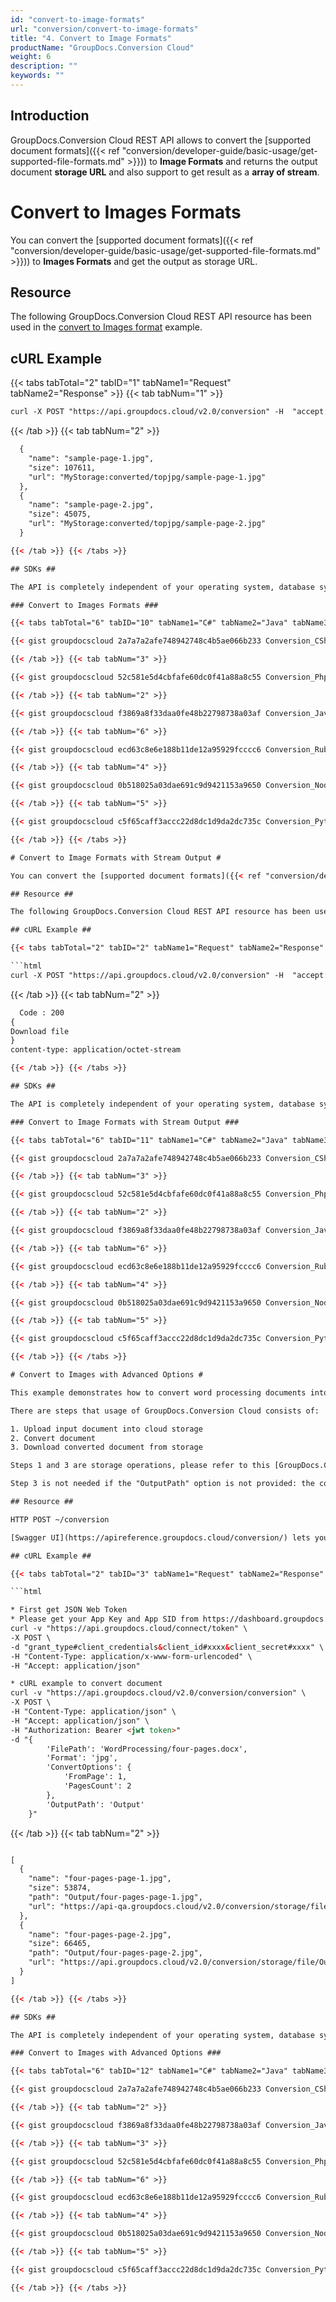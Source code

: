```yaml
---
id: "convert-to-image-formats"
url: "conversion/convert-to-image-formats"
title: "4. Convert to Image Formats"
productName: "GroupDocs.Conversion Cloud"
weight: 6
description: ""
keywords: ""
---
```


## Introduction ##

GroupDocs.Conversion Cloud REST API allows to convert the [supported document formats]({{< ref "conversion/developer-guide/basic-usage/get-supported-file-formats.md" >}})) to **Image Formats** and returns the output document **storage URL** and also support to get result as a **array of stream**.

# Convert to Images Formats #

You can convert the [supported document formats]({{< ref "conversion/developer-guide/basic-usage/get-supported-file-formats.md" >}})) to **Images Formats** and get the output as storage URL.

## Resource ##

The following GroupDocs.Conversion Cloud REST API resource has been used in the [convert to Images format](https://apireference.groupdocs.cloud/conversion/#/Conversion/ConvertDocument) example.

## cURL Example ##

{{< tabs tabTotal="2" tabID="1" tabName1="Request" tabName2="Response" >}} {{< tab tabNum="1" >}}

```html
curl -X POST "https://api.groupdocs.cloud/v2.0/conversion" -H  "accept: application/json" -H  "authorization: Bearer [Access Token]" -H  "Content-Type: application/json" -d "{  \"Storage\": \"MyStorage\",  \"FilePath\": \"conversions/sample.docx\",  \"Format\": \"jpg\",  \"LoadOptions\": {\"DocxLoadOptions\": {\"Password\": \"\"}},\"ConvertOptions\": {\"JpegConvertOptions\": {\"Grayscale\": \"false\", \"FromPage\": \"1\", \"PagesCount\": \"2\", \"Quality\": \"100\",\"RotateAngle\": \"90\", \"UsePdf\": \"false\" }},  \"OutputPath\": \"converted/topjpg\"}"

```

{{< /tab >}} {{< tab tabNum="2" >}}

```html
  {
    "name": "sample-page-1.jpg",
    "size": 107611,
    "url": "MyStorage:converted/topjpg/sample-page-1.jpg"
  },
  {
    "name": "sample-page-2.jpg",
    "size": 45075,
    "url": "MyStorage:converted/topjpg/sample-page-2.jpg"
  }

{{< /tab >}} {{< /tabs >}}

## SDKs ##

The API is completely independent of your operating system, database system or development language. We provide and support API SDKs in many development languages in order to make it even easier to integrate. You can see our available SDKs list [here](https://github.com/groupdocs-conversion-cloud).

### Convert to Images Formats ###

{{< tabs tabTotal="6" tabID="10" tabName1="C#" tabName2="Java" tabName3="PHP" tabName4="Node.js" tabName5="Python" tabName6="Ruby" >}} {{< tab tabNum="1" >}}

{{< gist groupdocscloud 2a7a7a2afe748942748c4b5ae066b233 Conversion_CSharp_Convert_To_Images.cs >}}

{{< /tab >}} {{< tab tabNum="3" >}}

{{< gist groupdocscloud 52c581e5d4cbfafe60dc0f41a88a8c55 Conversion_Php_Convert_To_Images.php >}}

{{< /tab >}} {{< tab tabNum="2" >}}

{{< gist groupdocscloud f3869a8f33daa0fe48b22798738a03af Conversion_Java_Convert_To_Images.java >}}

{{< /tab >}} {{< tab tabNum="6" >}}

{{< gist groupdocscloud ecd63c8e6e188b11de12a95929fcccc6 Conversion_Ruby_Convert_To_Images.rb >}}

{{< /tab >}} {{< tab tabNum="4" >}}

{{< gist groupdocscloud 0b518025a03dae691c9d9421153a9650 Conversion_Node_Convert_To_Images.js >}}

{{< /tab >}} {{< tab tabNum="5" >}}

{{< gist groupdocscloud c5f65caff3accc22d8dc1d9da2dc735c Conversion_Python_Convert_To_Images.py >}}

{{< /tab >}} {{< /tabs >}}

# Convert to Image Formats with Stream Output #

You can convert the [supported document formats]({{< ref "conversion/developer-guide/basic-usage/get-supported-file-formats.md" >}})) to **Images Formats** and get the output as Stream.

## Resource ##

The following GroupDocs.Conversion Cloud REST API resource has been used in the [convert to Images format](https://apireference.groupdocs.cloud/conversion/#/Conversion/ConvertDocument) example.

## cURL Example ##

{{< tabs tabTotal="2" tabID="2" tabName1="Request" tabName2="Response" >}} {{< tab tabNum="1" >}}

```html
curl -X POST "https://api.groupdocs.cloud/v2.0/conversion" -H  "accept: application/json" -H  "authorization: Bearer [Access Token]" -H  "Content-Type: application/json" -d "{  \"Storage\": \"MyStorage\",  \"FilePath\": \"conversions/sample.docx\",  \"Format\": \"jpg\",  \"LoadOptions\": {\"DocxLoadOptions\": {\"Password\": \"\"}},\"ConvertOptions\": {\"JpegConvertOptions\": {\"Grayscale\": \"false\", \"FromPage\": \"1\", \"PagesCount\": \"2\", \"Quality\": \"100\",\"RotateAngle\": \"90\", \"UsePdf\": \"false\" }},  \"OutputPath\": \""}"

```

{{< /tab >}} {{< tab tabNum="2" >}}

```html
  Code : 200
{
Download file
}
content-type: application/octet-stream

{{< /tab >}} {{< /tabs >}}

## SDKs ##

The API is completely independent of your operating system, database system or development language. We provide and support API SDKs in many development languages in order to make it even easier to integrate. You can see our available SDKs list [here](https://github.com/groupdocs-conversion-cloud).

### Convert to Image Formats with Stream Output ###

{{< tabs tabTotal="6" tabID="11" tabName1="C#" tabName2="Java" tabName3="PHP" tabName4="Node.js" tabName5="Python" tabName6="Ruby" >}} {{< tab tabNum="1" >}}

{{< gist groupdocscloud 2a7a7a2afe748942748c4b5ae066b233 Conversion_CSharp_Convert_To_Images_Stream.cs >}}

{{< /tab >}} {{< tab tabNum="3" >}}

{{< gist groupdocscloud 52c581e5d4cbfafe60dc0f41a88a8c55 Conversion_Php_Convert_To_Images_Stream.php >}}

{{< /tab >}} {{< tab tabNum="2" >}}

{{< gist groupdocscloud f3869a8f33daa0fe48b22798738a03af Conversion_Java_Convert_To_Images_Stream.java >}}

{{< /tab >}} {{< tab tabNum="6" >}}

{{< gist groupdocscloud ecd63c8e6e188b11de12a95929fcccc6 Conversion_Ruby_Convert_To_Images_Stream.rb >}}

{{< /tab >}} {{< tab tabNum="4" >}}

{{< gist groupdocscloud 0b518025a03dae691c9d9421153a9650 Conversion_Node_Convert_To_Images_Stream.js >}}

{{< /tab >}} {{< tab tabNum="5" >}}

{{< gist groupdocscloud c5f65caff3accc22d8dc1d9da2dc735c Conversion_Python_Convert_To_Images_Stream.py >}}

{{< /tab >}} {{< /tabs >}}

# Convert to Images with Advanced Options #

This example demonstrates how to convert word processing documents into a image with advanced conversion options.

There are steps that usage of GroupDocs.Conversion Cloud consists of:

1. Upload input document into cloud storage
2. Convert document
3. Download converted document from storage

Steps 1 and 3 are storage operations, please refer to this [GroupDocs.Conversion Cloud Storage Operations]({{< ref "conversion/developer-guide/working-with-storage-api.md" >}})) for usage details.

Step 3 is not needed if the "OutputPath" option is not provided: the convert API method will return the converted document in the response body.

## Resource ##

HTTP POST ~/conversion

[Swagger UI](https://apireference.groupdocs.cloud/conversion/) lets you call this REST API directly from the browser.

## cURL Example ##

{{< tabs tabTotal="2" tabID="3" tabName1="Request" tabName2="Response" >}} {{< tab tabNum="1" >}}

```html

* First get JSON Web Token
* Please get your App Key and App SID from https://dashboard.groupdocs.cloud/#/apps. Kindly place App Key in "client_secret" and App SID in "client_id" argument.
curl -v "https://api.groupdocs.cloud/connect/token" \
-X POST \
-d "grant_type#client_credentials&client_id#xxxx&client_secret#xxxx" \
-H "Content-Type: application/x-www-form-urlencoded" \
-H "Accept: application/json"

* cURL example to convert document
curl -v "https://api.groupdocs.cloud/v2.0/conversion/conversion" \
-X POST \
-H "Content-Type: application/json" \
-H "Accept: application/json" \
-H "Authorization: Bearer <jwt token>"
-d "{
        'FilePath': 'WordProcessing/four-pages.docx',
        'Format': 'jpg',
        'ConvertOptions': {
            'FromPage': 1,
            'PagesCount': 2
        },
        'OutputPath': 'Output'
    }"

```

{{< /tab >}} {{< tab tabNum="2" >}}

```html

[
  {
    "name": "four-pages-page-1.jpg",
    "size": 53874,
    "path": "Output/four-pages-page-1.jpg",
    "url": "https://api-qa.groupdocs.cloud/v2.0/conversion/storage/file/Output/four-pages-page-1.jpg"
  },
  {
    "name": "four-pages-page-2.jpg",
    "size": 66465,
    "path": "Output/four-pages-page-2.jpg",
    "url": "https://api.groupdocs.cloud/v2.0/conversion/storage/file/Output/four-pages-page-2.jpg"
  }
]

{{< /tab >}} {{< /tabs >}}

## SDKs ##

The API is completely independent of your operating system, database system or development language. We provide and support API SDKs in many development languages in order to make it even easier to integrate. You can see our available SDKs list [here](https://github.com/groupdocs-conversion-cloud).

### Convert to Images with Advanced Options ###

{{< tabs tabTotal="6" tabID="12" tabName1="C#" tabName2="Java" tabName3="PHP" tabName4="Node.js" tabName5="Python" tabName6="Ruby" >}} {{< tab tabNum="1" >}}

{{< gist groupdocscloud 2a7a7a2afe748942748c4b5ae066b233 Conversion_CSharp_Advance_Options_Images.cs >}}

{{< /tab >}} {{< tab tabNum="2" >}}

{{< gist groupdocscloud f3869a8f33daa0fe48b22798738a03af Conversion_Java_Advance_Options_Images.java >}}

{{< /tab >}} {{< tab tabNum="3" >}}

{{< gist groupdocscloud 52c581e5d4cbfafe60dc0f41a88a8c55 Conversion_Php_Advance_Options_Images.php >}}

{{< /tab >}} {{< tab tabNum="6" >}}

{{< gist groupdocscloud ecd63c8e6e188b11de12a95929fcccc6 Conversion_Ruby_Advance_Options_Images.rb >}}

{{< /tab >}} {{< tab tabNum="4" >}}

{{< gist groupdocscloud 0b518025a03dae691c9d9421153a9650 Conversion_Node_Advance_Options_Images.js >}}

{{< /tab >}} {{< tab tabNum="5" >}}

{{< gist groupdocscloud c5f65caff3accc22d8dc1d9da2dc735c Conversion_Python_Advance_Options_Images.py >}}

{{< /tab >}} {{< /tabs >}}
